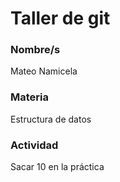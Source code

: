 # Taller de git

### Nombre/s


Mateo Namicela

### Materia

Estructura de datos

### Actividad

Sacar 10 en la práctica